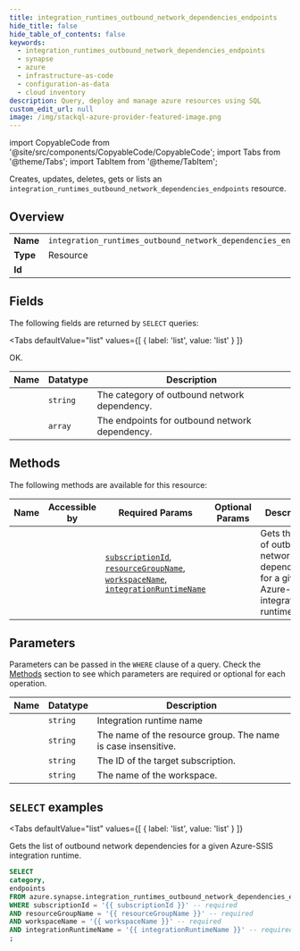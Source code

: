 ```yaml
--- 
title: integration_runtimes_outbound_network_dependencies_endpoints
hide_title: false
hide_table_of_contents: false
keywords:
  - integration_runtimes_outbound_network_dependencies_endpoints
  - synapse
  - azure
  - infrastructure-as-code
  - configuration-as-data
  - cloud inventory
description: Query, deploy and manage azure resources using SQL
custom_edit_url: null
image: /img/stackql-azure-provider-featured-image.png
---
```


import CopyableCode from '@site/src/components/CopyableCode/CopyableCode';
import Tabs from '@theme/Tabs';
import TabItem from '@theme/TabItem';

Creates, updates, deletes, gets or lists an <code>integration_runtimes_outbound_network_dependencies_endpoints</code> resource.

## Overview
<table><tbody>
<tr><td><b>Name</b></td><td><code>integration_runtimes_outbound_network_dependencies_endpoints</code></td></tr>
<tr><td><b>Type</b></td><td>Resource</td></tr>
<tr><td><b>Id</b></td><td><CopyableCode code="azure.synapse.integration_runtimes_outbound_network_dependencies_endpoints" /></td></tr>
</tbody></table>

## Fields

The following fields are returned by `SELECT` queries:

<Tabs
    defaultValue="list"
    values={[
        { label: 'list', value: 'list' }
    ]}
>
<TabItem value="list">

OK.

<table>
<thead>
    <tr>
    <th>Name</th>
    <th>Datatype</th>
    <th>Description</th>
    </tr>
</thead>
<tbody>
<tr>
    <td><CopyableCode code="category" /></td>
    <td><code>string</code></td>
    <td>The category of outbound network dependency.</td>
</tr>
<tr>
    <td><CopyableCode code="endpoints" /></td>
    <td><code>array</code></td>
    <td>The endpoints for outbound network dependency.</td>
</tr>
</tbody>
</table>
</TabItem>
</Tabs>

## Methods

The following methods are available for this resource:

<table>
<thead>
    <tr>
    <th>Name</th>
    <th>Accessible by</th>
    <th>Required Params</th>
    <th>Optional Params</th>
    <th>Description</th>
    </tr>
</thead>
<tbody>
<tr>
    <td><a href="#list"><CopyableCode code="list" /></a></td>
    <td><CopyableCode code="select" /></td>
    <td><a href="#parameter-subscriptionId"><code>subscriptionId</code></a>, <a href="#parameter-resourceGroupName"><code>resourceGroupName</code></a>, <a href="#parameter-workspaceName"><code>workspaceName</code></a>, <a href="#parameter-integrationRuntimeName"><code>integrationRuntimeName</code></a></td>
    <td></td>
    <td>Gets the list of outbound network dependencies for a given Azure-SSIS integration runtime.</td>
</tr>
</tbody>
</table>

## Parameters

Parameters can be passed in the `WHERE` clause of a query. Check the [Methods](#methods) section to see which parameters are required or optional for each operation.

<table>
<thead>
    <tr>
    <th>Name</th>
    <th>Datatype</th>
    <th>Description</th>
    </tr>
</thead>
<tbody>
<tr id="parameter-integrationRuntimeName">
    <td><CopyableCode code="integrationRuntimeName" /></td>
    <td><code>string</code></td>
    <td>Integration runtime name</td>
</tr>
<tr id="parameter-resourceGroupName">
    <td><CopyableCode code="resourceGroupName" /></td>
    <td><code>string</code></td>
    <td>The name of the resource group. The name is case insensitive.</td>
</tr>
<tr id="parameter-subscriptionId">
    <td><CopyableCode code="subscriptionId" /></td>
    <td><code>string</code></td>
    <td>The ID of the target subscription.</td>
</tr>
<tr id="parameter-workspaceName">
    <td><CopyableCode code="workspaceName" /></td>
    <td><code>string</code></td>
    <td>The name of the workspace.</td>
</tr>
</tbody>
</table>

## `SELECT` examples

<Tabs
    defaultValue="list"
    values={[
        { label: 'list', value: 'list' }
    ]}
>
<TabItem value="list">

Gets the list of outbound network dependencies for a given Azure-SSIS integration runtime.

```sql
SELECT
category,
endpoints
FROM azure.synapse.integration_runtimes_outbound_network_dependencies_endpoints
WHERE subscriptionId = '{{ subscriptionId }}' -- required
AND resourceGroupName = '{{ resourceGroupName }}' -- required
AND workspaceName = '{{ workspaceName }}' -- required
AND integrationRuntimeName = '{{ integrationRuntimeName }}' -- required
;
```
</TabItem>
</Tabs>
